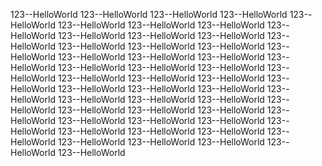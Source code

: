 123--HelloWorld
123--HelloWorld
123--HelloWorld
123--HelloWorld
123--HelloWorld
123--HelloWorld
123--HelloWorld
123--HelloWorld
123--HelloWorld
123--HelloWorld
123--HelloWorld
123--HelloWorld
123--HelloWorld
123--HelloWorld
123--HelloWorld
123--HelloWorld
123--HelloWorld
123--HelloWorld
123--HelloWorld
123--HelloWorld
123--HelloWorld
123--HelloWorld
123--HelloWorld
123--HelloWorld
123--HelloWorld
123--HelloWorld
123--HelloWorld
123--HelloWorld
123--HelloWorld
123--HelloWorld
123--HelloWorld
123--HelloWorld
123--HelloWorld
123--HelloWorld
123--HelloWorld
123--HelloWorld
123--HelloWorld
123--HelloWorld
123--HelloWorld
123--HelloWorld
123--HelloWorld
123--HelloWorld
123--HelloWorld
123--HelloWorld
123--HelloWorld
123--HelloWorld
123--HelloWorld
123--HelloWorld
123--HelloWorld
123--HelloWorld
123--HelloWorld
123--HelloWorld
123--HelloWorld
123--HelloWorld

